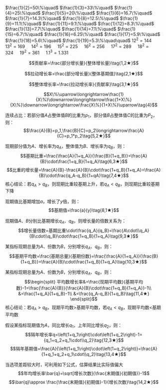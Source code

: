 
$\frac{1}{2}=50\%\quad$ $\frac{1}{3}=33\%\quad$ $\frac{1}{4}=25\%\quad$ $\frac{1}{5}=20\%\quad$ $\frac{1}{6}=16.7\%\quad$ $\frac{1}{7}=14.3\%\quad$ $\frac{1}{8}=12.5\%\quad$ $\frac{1}{9}=11.1\%\quad$ $\frac{1}{11}=9.1\%\quad$ $\frac{1}{12}=8.3\%\quad$ $\frac{1}{13}=7.7\%\quad$ $\frac{1}{14}=7.1\%\quad$ $\frac{1}{15}=6.7\%\quad$ $\frac{1}{16}=6.25\%\quad$ $\frac{1}{17}=5.9\%\quad$ $\frac{1}{18}=5.6\%\quad$ $\frac{1}{19}=5.3\%\quad\quad$ $12^{2}=144\quad$ $13^{2}=169\quad$ $14^{2}=196\quad$ $15^{2}=225\quad$ $16^{2}=256\quad$ $17^{2}=289\quad$ $18^{2}=324\quad$ $19^{2}=361\quad$ $1.1^{3}=1.331$

$$贡献率=\frac{部分增长量}{整体增长量}\tag{1,2★}$$

$$拉动增长率=\frac{部分增长量}{整体基期值}\tag{2,1★}$$

$$整体增长率=\frac{拉动增长率}{贡献率}\tag{3,1★}$$

$$X\%\uparrow\longrightarrow\frac{1}{X\%}\downarrow\longrightarrow\frac{1+X\%}{X\%}\downarrow\longrightarrow\frac{X\%}{1+X\%}\uparrow\tag{4}$$

连续占比：若部分值$A$占整体值$B$的比重为$p_1$，部分值$B$占整体值$C$的比重为$P_2$，则：
$$\frac{A}{B}=p_1,\frac{B}{C}=p_2\longrightarrow\frac{A}{C}=p_1*p_2\tag{5,2★}$$

现期部分值为$A$、增长率为$q_A$，整体值为$B$、增长率为$q_B$，则：
$$基期比重=\frac{\frac{A}{1+q_A}}{\frac{B}{1+q_B}}=\frac{A}{B}\cdot\frac{1+q_B}{1+q_A}\tag{6,3★}$$
$$比重的增长量=\frac{A}{B}-\frac{A}{B}\cdot\frac{1+q_B}{1+q_A}=\frac{A}{B}\cdot\frac{q_A-q_B}{1+qA}\tag{7,4★}$$
核心结论：若$q_A>q_B$，则现期比重较基期上升，若$q_A<q_B$，则现期比重较基期下降

现期值比基期增加$a$，增长了$y$倍，则：
$$基期值=\frac{a}{y}\tag{8,1★}$$

现期值$A$、$B$分别比基期增长$q_A$、$q_B$，则增长量的倍数关系为：
$$增长量倍数=基期比重\cdot\frac{q_A}{q_B}=\frac{A\cdot\\q_A}{B\cdot\\q_B}\cdot\frac{1+q_B}{1+q_A}\tag{9,3★}$$

某指标现期总量为$A$、份数为$B$，分别增长$q_A$、$q_B$，则：
$$基期平均数=\frac{基期总量}{基期份数}=\frac{\frac{A}{1+q_A}}{\frac{B}{1+q_B}}=\frac{A}{B}\cdot\frac{1+q_B}{1+q_A}\tag{10,3★}$$

某指标现期总量为$A$、份数为$B$，分别增长$q_A$、$q_B$，则：
$$\begin{split}
平均数增长率&=\frac{现期平均数}{基期平均数}-1=\frac{\frac{A}{B}}{\frac{A}{B}\cdot\frac{1+q_B}{1+q_A}}-1\\
&=\frac{1+q_A}{1+q_B}-1\\
&=\frac{q_A-q_B}{1+q_B}\tag{11,4★}
\end{split}$$
核心结论：若$q_A>q_B$，现期平均数$>$基期平均数，若$q_A<q_B$，现期平均数$<$基期平均数

假设某指标现期值为$A$，同比增长$q_1$，上年同比增长$q_2$，则：
$$隔年增长率q=\left(1+q_1\right)\cdot\left(1+q_2\right)-1={q_1+q_2+q_1\cdot\\q_2}\tag{12,3★}$$
$$隔年基期值=\frac{A}{\left(1+q_1\right)\cdot\left(1+q_2\right)}=\frac{A}{1+q_1+q_2+q_1\cdot\\q_2}\tag{13,4★}$$

当选项差距较大时，可利用如下公式，估算结果比实际值偏大
$$年均增长率\bar{q}=\sqrt[增长次数]{\frac{末期值}{初期值}}-1$$
$$\bar{q}\approx \frac{\frac{末期值}{初期值}-1}{增长次数}\tag{14,2★}$$